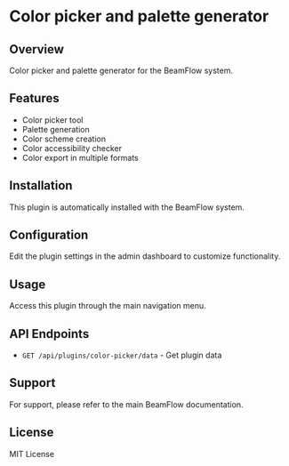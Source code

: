# Color picker and palette generator

## Overview

Color picker and palette generator for the BeamFlow system.

## Features

- Color picker tool
- Palette generation
- Color scheme creation
- Color accessibility checker
- Color export in multiple formats

## Installation

This plugin is automatically installed with the BeamFlow system.

## Configuration

Edit the plugin settings in the admin dashboard to customize functionality.

## Usage

Access this plugin through the main navigation menu.

## API Endpoints

- `GET /api/plugins/color-picker/data` - Get plugin data

## Support

For support, please refer to the main BeamFlow documentation.

## License

MIT License
